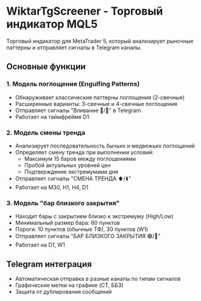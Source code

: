 # WiktarTgScreener - Торговый индикатор MQL5

Торговый индикатор для MetaTrader 5, который анализирует рыночные паттерны и отправляет сигналы в Telegram каналы.

## Основные функции

### 1. Модель поглощения (Engulfing Patterns)
- Обнаруживает классические паттерны поглощения (2-свечные)
- Расширенные варианты: 3-свечные и 4-свечные поглощения
- Отправляет сигналы "Вливание 🔼/🔽" в Telegram
- Работает на таймфрейме D1

### 2. Модель смены тренда
- Анализирует последовательность бычьих и медвежьих поглощений
- Определяет смену тренда при выполнении условий:
  - Максимум 15 баров между поглощениями
  - Пробой актуальных уровней цен
  - Подтверждение экстремумами дня
- Отправляет сигналы "СМЕНА ТРЕНДА ⬆️/⬇️"
- Работает на M30, H1, H4, D1

### 3. Модель "бар близкого закрытия"
- Находит бары с закрытием близко к экстремуму (High/Low)
- Минимальный размер бара: 60 пунктов
- Пороги: 10 пунктов (обычные ТФ), 30 пунктов (W1)
- Отправляет сигналы "БАР БЛИЗКОГО ЗАКРЫТИЯ 🟢/🔴"
- Работает на D1, W1

## Telegram интеграция
- Автоматическая отправка в разные каналы по типам сигналов
- Графические метки на графике (CT, ББЗ)
- Защита от дублирования сообщений